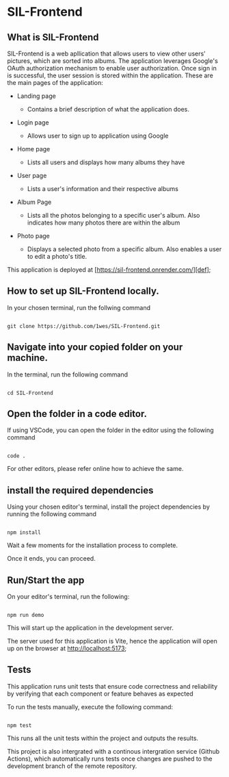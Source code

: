 # SIL-Frontend

## What is SIL-Frontend

SIL-Frontend is a web apllication that allows users to view other users' pictures, which are sorted into albums. The application leverages Google's OAuth authorization 
mechanism to enable user authorization. Once sign in is successful, the user session is stored within the application. These are the main pages of the application:
* Landing page 
    - Contains a brief description of what the application does. 

* Login page
    - Allows user to sign up to application using Google

* Home page
    - Lists all users and displays how many albums they have

* User page
    - Lists a user's information and their respective albums

* Album Page
    - Lists all the photos belonging to a specific user's album. Also indicates how many photos there are within the album

* Photo page
    - Displays a selected photo from a specific album. Also enables a user to edit a photo's title.

This application is deployed at [https://sil-frontend.onrender.com/][def];


[def]: https://sil-frontend.onrender.com/


## How to set up SIL-Frontend locally.

In your chosen terminal, run the follwing command

```

git clone https://github.com/1wes/SIL-Frontend.git
```

## Navigate into your copied folder on your machine.

In the terminal, run the following command

```

cd SIL-Frontend
```

## Open the folder in a code editor.

If using VSCode, you can open the folder in the editor using the following command

```

code .
```

For other editors, please refer online how to achieve the same.

## install the required dependencies

Using your chosen editor's terminal, install the project dependencies by running the following command

```

npm install
```

Wait a few moments for the installation process to complete.

Once it ends, you can proceed.

## Run/Start the app

On your editor's terminal, run the following:

```

npm run demo
```

This will start up the application in the development server. 

The server used for this application is Vite, hence the application will open up on the browser at [http://localhost:5173][def4];

[def4]: http://localhost:5173

## Tests

This application runs unit tests that ensure code correctness and reliability by verifying that each component or feature behaves as expected

To run the tests manually, execute the following command:

```

npm test
```

This runs all the unit tests within the project and outputs the results.

This project is also intergrated with a continous intergration service (Github Actions), which automatically runs tests once changes are pushed to the development branch of the remote repository.
 

